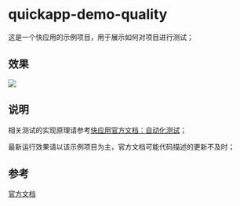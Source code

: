 # quickapp-demo-quality

这是一个快应用的示例项目，用于展示如何对项目进行测试；


## 效果

![](https://doc.quickapp.cn/tutorial/others/img/testing-1.png)


## 说明

相关测试的实现原理请参考[快应用官方文档：自动化测试](https://doc.quickapp.cn/tutorial/others/testing.html)；

最新运行效果请以该示例项目为主，官方文档可能代码描述的更新不及时；


## 参考

[官方文档](https://doc.quickapp.cn/tutorial/others/testing.html)


